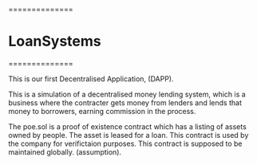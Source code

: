==============
# LoanSystems
==============

This is our first Decentralised Application, (DAPP).

This is a simulation of a decentralised money lending system, which is a business where the contracter gets money from lenders and lends that money to borrowers, earning commission in the process.

The poe.sol is a proof of existence contract which has a listing of assets owned by people. The asset is leased for a loan. This contract is used by the company for verifictaion purposes. This contract is supposed to be maintained globally. (assumption).

